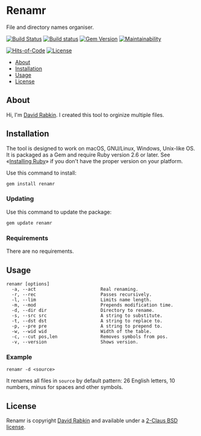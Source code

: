 # Renamr
File and directory names organiser.

[![Build
Status](https://travis-ci.org/rdavid/renamr.svg)](https://travis-ci.org/rdavid/renamr)
[![Build
status](https://ci.appveyor.com/api/projects/status/cca9iog230smu3k2?svg=true)](https://ci.appveyor.com/project/rdavid/renamr)
[![Gem
Version](https://badge.fury.io/rb/renamr.svg)](https://badge.fury.io/rb/renamr)
[![Maintainability](https://api.codeclimate.com/v1/badges/406f1433b0b9e0509a6e/maintainability)](https://codeclimate.com/github/rdavid/renamr/maintainability)

[![Hits-of-Code](https://hitsofcode.com/github/rdavid/renamr)](https://hitsofcode.com/view/github/rdavid/renamr)
[![License](https://img.shields.io/github/license/rdavid/renamr)](https://github.com/rdavid/renamr/blob/master/LICENSE.txt)


* [About](#about)
* [Installation](#installation)
* [Usage](#usage)
* [License](#license)

## About
Hi, I'm [David Rabkin](http://davi.drabk.in). I created this tool to
orginize multiple files.

## Installation
The tool is designed to work on macOS, GNU/Linux, Windows, Unix-like OS. It is
packaged as a Gem and require Ruby version 2.6 or later.  See «[Installing
Ruby](https://www.ruby-lang.org/en/documentation/installation/)» if you don't
have the proper version on your platform.

Use this command to install:

    gem install renamr

### Updating
Use this command to update the package:

    gem update renamr

### Requirements
There are no requirements.

## Usage
    renamr [options]
      -a, --act                        Real renaming.
      -r, --rec                        Passes recursively.
      -l, --lim                        Limits name length.
      -m, --mod                        Prepends modification time.
      -d, --dir dir                    Directory to rename.
      -s, --src src                    A string to substitute.
      -t, --dst dst                    A string to replace to.
      -p, --pre pre                    A string to prepend to.
      -w, --wid wid                    Width of the table.
      -c, --cut pos,len                Removes symbols from pos.
      -v, --version                    Shows version.

### Example

    renamr -d <source>

It renames all files in `source` by default pattern: 26 English letters,
10 numbers, minus for spaces and other symbols.

## License
Renamr is copyright [David Rabkin](http://davi.drabk.in) and
available under a [2-Claus BSD license](https://github.com/rdavid/renamr/blob/master/LICENSE).
